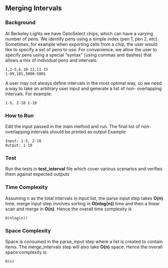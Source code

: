 ## Merging Intervals

### Background
At Berkeley Lights we have OptoSelect chips, which can have a varying number of pens. We identify pens using a simple index (pen 1, pen 2, etc). Sometimes, for example when exporting cells from a chip, the user would like to specify a set of pens to use. For convenience, we allow the user to specify pens using a special “syntax” (using commas and dashes) that allows a mix of individual pens and intervals: 
```
1,2-5,6,10-12,11-15
1-99,101,5000-5001
```
A user may not always define intervals in the most optimal way, so we need a way to take an arbitrary user input and generate a list of non- overlapping intervals. For example:
```
1-5, 2-10 1-10
```

### How to Run
Edit the input passed in the main method and run. The final list of non-overlapping intervals should be printed as output
Example
```angular2html
Input: 1-5, 2-10
Output: 1-10
```

### Test
Run the tests in **test_interval** file which cover various scenarios and verifies them against expected outputs


### Time Complexity
Assuming n as the total intervals in input list, the parse input step takes **O(n)** time, merge input step involves sorting in **O(nlog(n))** time and then a linear scan and merge in **O(n)**. Hence the overall time complexity is
```angular2html
O(nlog(n))
```

### Space Complexity
Space is consumed in the parse_input step where a list is created to contain items. The merge_intervals step will also take **O(n)** space. Hence the overall space complexity is:
```angular2html
O(n)
```